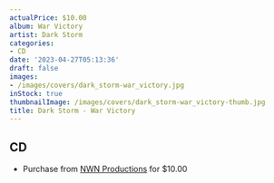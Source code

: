 ```yaml
---
actualPrice: $10.00
album: War Victory
artist: Dark Storm
categories:
- CD
date: '2023-04-27T05:13:36'
draft: false
images:
- /images/covers/dark_storm-war_victory.jpg
inStock: true
thumbnailImage: /images/covers/dark_storm-war_victory-thumb.jpg
title: Dark Storm - War Victory
---
```


## CD
* Purchase from [NWN Productions](http://shop.nwnprod.com/index.php?route=product/product&path=93&product_id=23135&sort=pd.name&order=ASC) for $10.00
